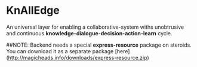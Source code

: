 # KnAllEdge
An universal layer for enabling a collaborative-system withs unobtrusive and continuous **knowledge-dialogue-decision-action-learn** cycle.

##NOTE:
Backend needs a special **express-resource** package on steroids. You can download it as a separate package [here] (http://magicheads.info/downloads/express-resource.zip)